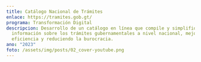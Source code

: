 ```yaml
---
title: Catálogo Nacional de Trámites
enlace: https://tramites.gob.gt/
programa: Transformación Digital
descripcion: Desarrollo de un catálogo en línea que compile y simplifique la
  información sobre los trámites gubernamentales a nivel nacional, mejorando la
  eficiencia y reduciendo la burocracia.
ano: "2023"
foto: /assets/img/posts/02_cover-youtube.png
---
```

